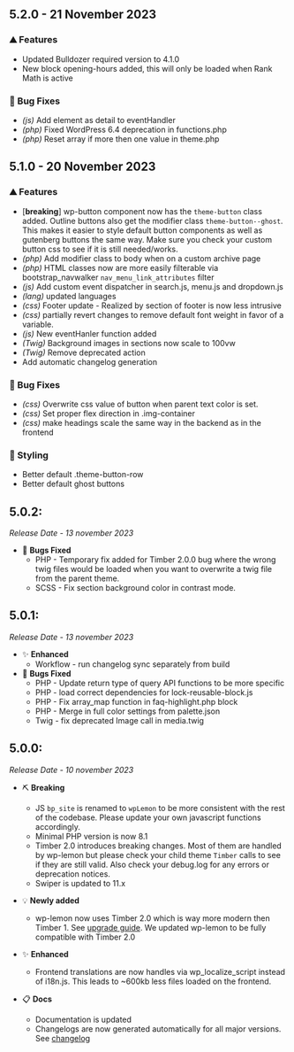 ## 5.2.0 - 21 November 2023

### ⛰️ Features

-   Updated Bulldozer required version to 4.1.0
-   New block opening-hours added, this will only be loaded when Rank Math is active

### 🐛 Bug Fixes

-   _(js)_ Add element as detail to eventHandler
-   _(php)_ Fixed WordPress 6.4 deprecation in functions.php
-   _(php)_ Reset array if more then one value in theme.php

## 5.1.0 - 20 November 2023

### ⛰️ Features

-   [**breaking**] wp-button component now has the `theme-button` class added. Outline buttons also get the modifier class `theme-button--ghost`. This makes it easier to style default button components as well as gutenberg buttons the same way. Make sure you check your custom button css to see if it is still needed/works.
-   _(php)_ Add modifier class to body when on a custom archive page
-   _(php)_ HTML classes now are more easily filterable via bootstrap_navwalker `nav_menu_link_attributes` filter
-   _(js)_ Add custom event dispatcher in search.js, menu.js and dropdown.js
-   _(lang)_ updated languages
-   _(css)_ Footer update - Realized by section of footer is now less intrusive
-   _(css)_ partially revert changes to remove default font weight in favor of a variable.
-   _(js)_ New eventHanler function added
-   _(Twig)_ Background images in sections now scale to 100vw
-   _(Twig)_ Remove deprecated action
-   Add automatic changelog generation

### 🐛 Bug Fixes

-   _(css)_ Overwrite css value of button when parent text color is set.
-   _(css)_ Set proper flex direction in .img-container
-   _(css)_ make headings scale the same way in the backend as in the frontend

### 🎨 Styling

-   Better default .theme-button-row
-   Better default ghost buttons

## 5.0.2:

_Release Date - 13 november 2023_

-   🐛 **Bugs Fixed**
    -   PHP - Temporary fix added for Timber 2.0.0 bug where the wrong twig files would be loaded when you want to overwrite a twig file from the parent theme.
    -   SCSS - Fix section background color in contrast mode.

## 5.0.1:

_Release Date - 13 november 2023_

-   ✨ **Enhanced**
    -   Workflow - run changelog sync separately from build
-   🐛 **Bugs Fixed**
    -   PHP - Update return type of query API functions to be more specific
    -   PHP - load correct dependencies for lock-reusable-block.js
    -   PHP - Fix array_map function in faq-highlight.php block
    -   PHP - Merge in full color settings from palette.json
    -   Twig - fix deprecated Image call in media.twig

## 5.0.0:

_Release Date - 10 november 2023_

-   ⛏️ **Breaking**
    -   JS `bp_site` is renamed to `wpLemon` to be more consistent with the rest of the codebase. Please update your own javascript functions accordingly.
    -   Minimal PHP version is now 8.1
    -   Timber 2.0 introduces breaking changes. Most of them are handled by wp-lemon but please check your child theme `Timber` calls to see if they are still valid. Also check your debug.log for any errors or deprecation notices.
    -   Swiper is updated to 11.x
-   💡 **Newly added**

    -   wp-lemon now uses Timber 2.0 which is way more modern then Timber 1. See [upgrade guide](https://timber.github.io/docs/v2/upgrade-guides/2.0/). We updated wp-lemon to be fully compatible with Timber 2.0

-   ✨ **Enhanced**
    -   Frontend translations are now handles via wp_localize_script instead of i18n.js. This leads to ~600kb less files loaded on the frontend.
-   📋 **Docs**
    -   Documentation is updated
    -   Changelogs are now generated automatically for all major versions. See [changelog](https://studio-lemon.github.io/wp-lemon-docs/changelog)

